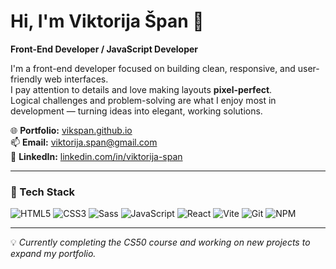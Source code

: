 # Hi, I'm Viktorija Špan 👋  
**Front-End Developer / JavaScript Developer**

I'm a front-end developer focused on building clean, responsive, and user-friendly web interfaces.  
I pay attention to details and love making layouts **pixel-perfect**.  
Logical challenges and problem-solving are what I enjoy most in development — turning ideas into elegant, working solutions.

🌐 **Portfolio:** [vikspan.github.io](https://vikspan.github.io)  
📫 **Email:** viktorija.span@gmail.com  
💼 **LinkedIn:** [linkedin.com/in/viktorija-span](https://linkedin.com/in/viktorija-span)

---

### 🧰 Tech Stack  
![HTML5](https://img.shields.io/badge/-HTML5-E34F26?style=flat&logo=html5&logoColor=white)
![CSS3](https://img.shields.io/badge/-CSS3-1572B6?style=flat&logo=css3)
![Sass](https://img.shields.io/badge/-Sass-CC6699?style=flat&logo=sass&logoColor=white)
![JavaScript](https://img.shields.io/badge/-JavaScript-F7DF1E?style=flat&logo=javascript&logoColor=black)
![React](https://img.shields.io/badge/-React-61DAFB?style=flat&logo=react&logoColor=black)
![Vite](https://img.shields.io/badge/-Vite-646CFF?style=flat&logo=vite&logoColor=white)
![Git](https://img.shields.io/badge/-Git-F05032?style=flat&logo=git&logoColor=white)
![NPM](https://img.shields.io/badge/-NPM-CB3837?style=flat&logo=npm&logoColor=white)

---

💡 *Currently completing the CS50 course and working on new projects to expand my portfolio.*
